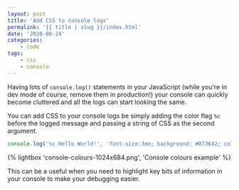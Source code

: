 ```yaml
---
layout: post
title: 'Add CSS to console logs'
permalink: '{{ title | slug }}/index.html'
date: '2020-08-24'
categories:
    - code
tags:
    - css
    - console
---
```


Having lots of `console.log()` statements in your JavaScript (while you're in dev mode of course, remove them in production!) your console can quickly become cluttered and all the logs can start looking the same.

You can add CSS to your console logs be simply adding the color flag `%c` before the logged message and passing a string of CSS as the second argument.

```javascript
console.log('%c Hello World!', 'font-size:3em; background: #073642; color: #EEE');
```

{% lightbox 'console-colours-1024x684.png', 'Console colours example' %}

This can be a useful when you need to highlight key bits of information in your console to make your debugging easier.
